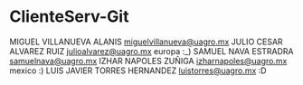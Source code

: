 # ClienteServ-Git
MIGUEL VILLANUEVA ALANIS miguelvillanueva@uagro.mx
JULIO CESAR ALVAREZ RUIZ julioalvarez@uagro.mx europa :_)
SAMUEL NAVA ESTRADRA samuelnava@uagro.mx
IZHAR NAPOLES ZUÑIGA izharnapoles@uagro.mx mexico :)
LUIS JAVIER TORRES HERNANDEZ luistorres@uagro.mx :D